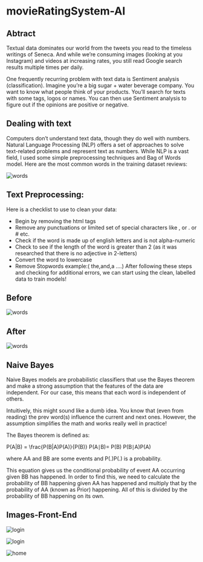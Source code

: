 # movieRatingSystem-AI
## Abtract

Textual data dominates our world from the tweets you read to the timeless writings of Seneca. And while we’re consuming images (looking at you Instagram) and videos at increasing rates, you still read Google search results multiple times per daily.

One frequently recurring problem with text data is Sentiment analysis (classification). Imagine you’re a big sugar + water beverage company. You want to know what people think of your products. You’ll search for texts with some tags, logos or names. You can then use Sentiment analysis to figure out if the opinions are positive or negative.

## Dealing with text
Computers don’t understand text data, though they do well with numbers. Natural Language Processing (NLP) offers a set of approaches to solve text-related problems and represent text as numbers. While NLP is a vast field, I used some simple preprocessing techniques and Bag of Words model.
Here are the most common words in the training dataset reviews:

![words](https://j76cva.dm.files.1drv.com/y4m4Bho1wk0fllXyjOvzTNQa4NlUFjlIgmF0JMCswli0DzgB6bIGEdzPRVWdpRd6LZOXqaWFbxh7glRlmdlns_WDbpWv52ej8ijZfpC1SUONmUQmZKlQr-TwacPb2_zMzyIq6XAg-BsAFSXuNncrCi7uBk9lYO7dReeu4-XlxYkrU70AT9P5kan-6x0mqdole1CEFIVeS5QnWZe4WjEVEbHcg?width=836&height=438&cropmode=none)
## Text Preprocessing:
Here is a checklist to use to clean your data:
- Begin by removing the html tags
- Remove any punctuations or limited set of special characters like , or . or # etc.
- Check if the word is made up of english letters and is not alpha-numeric
- Check to see if the length of the word is greater than 2 (as it was researched that there is no adjective in 2-letters)
- Convert the word to lowercase
- Remove Stopwords example:( the,and,a ….)
After following these steps and checking for additional errors, we can start using the clean, labelled data to train models!

## Before
![words](https://j76bva.dm.files.1drv.com/y4mQnT25WREPkstGWuaeL_x1nNDex32XJzlpGZJFjuZyv0gXSmI79sP_r2JW1DRo75-sUWf829K0PKPtRCXC-ByDwR9vEh1A5K28v1GmKxnIAio3iM2xZpdso5tTBPRH7z9mwEzkaRFKZSw5nnO2UIML-e8GvPnKxcBBIE2dIfx3-kpBpV9sblXzb8rqoIXFpp6funEfsI_8GN-UApGqIABwQ?width=762&height=333&cropmode=none)
## After
![words](https://j76eva.dm.files.1drv.com/y4m12ksqo_umg_kJqFgptQsyhSPgk8crk7US_S8zeiBMktkChng-XGvfTD7IUv3RPkfvwx038tzIto_BdBor0Dhb4nsOUtUaoSeRUXzBFyFWSWlSwwOhGUC9Ad99--WKAD9EF1VJoEJb4SJJEV00VXt-kzPlz7MwYpL87Ytqp-miAbOWiDxi_rd18SbtLyKwvGnoXd-pVqgsb8FkXCQhSzUvA?width=654&height=329&cropmode=none)

## Naive Bayes
Naive Bayes models are probabilistic classifiers that use the Bayes theorem and make a strong assumption that the features of the data are independent. For our case, this means that each word is independent of others.

Intuitively, this might sound like a dumb idea. You know that (even from reading) the prev word(s) influence the current and next ones. However, the assumption simplifies the math and works really well in practice!

The Bayes theorem is defined as:

P(A|B) = \frac{P(B|A)P(A)}{P(B)}
P(A∣B)= 
P(B)
P(B∣A)P(A)
​	
 
where AA and BB are some events and P(.)P(.) is a probability.

This equation gives us the conditional probability of event AA occurring given BB has happened. In order to find this, we need to calculate the probability of BB happening given AA has happened and multiply that by the probability of AA (known as Prior) happening. All of this is divided by the probability of BB happening on its own.

## Images-Front-End

![login](https://jr6iva.dm.files.1drv.com/y4mWtTWPYF3DxiHoX0xTOvt12UnBwfuuYI-ZTwKIUydcSwZ2gTkmGgUIC0kqmTTbJsc8yGN2mrkNvzCcunay8l9dxkw9hQjHffzLuODEHgvfMl-h1jR7MHM-l-4WxPoI49qjmxnu6XZnRfd3pxt07Bcpti2ViS4YB1OTHhklwBI2T6-nS_Jkkjz8sDp7i5jKDZAkofGcaWy2f4L82AmFHfHcA?width=2201&height=1309&cropmode=none)

![login](https://jr6hva.dm.files.1drv.com/y4mt8sK85nOtaDH2yQKyY9hGcieZgkeNJ_dGFP-QFQVbtUxnxvBxVRm-XUHYngk2hQfJBPB_jarmKYyfO4b2kovuVXyJBLD9KP_NARXOQfjMBzAnvc_IjazhErtGSWWwDtoGyKr8bpvlXymxFhVWla5Lrr8Q0HcBtAo3jInLyJccHheFmgh3dilHffcdhmuZKxrPNd0jdGUP8YtzoG7EI2Wgw?width=2148&height=1313&cropmode=none)

![home](https://jr6kva.dm.files.1drv.com/y4mEx45D1P75xKfprNlfFQH1kHe-RbUQa7bXv9sxcmoc030XG62oai1rOWW98F3y4o5vJopyHfd7SLxChxaUH9SuR5wOTIK99MAoIwWPwfJEMg8aJsTfmqcz69wHe7XAz8V9EaG0kzmfvsb5dnUiA_ddzNIwcu2D9ih2vKlGn1OjNdw5UHjRDyHD1oKQpUXZ6X8mNQ2wYTDx6Ai6nwn4S0vkw?width=1816&height=1337&cropmode=none)

